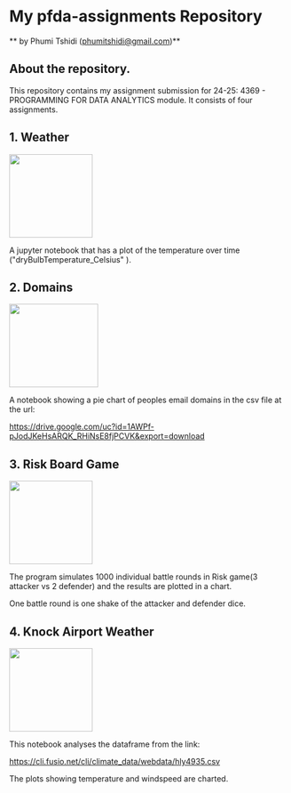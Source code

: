 
# My pfda-assignments Repository

** by Phumi Tshidi (phumitshidi@gmail.com)**

## About the repository.
 This repository contains my assignment submission for 24-25: 4369 - PROGRAMMING FOR DATA ANALYTICS module. It consists of four assignments.

## 1. Weather 
<img src="https://i.pinimg.com/736x/a9/63/75/a96375efd62d2f09718112ae437a4352.jpg" width="150" height="150">

A jupyter notebook that has a plot of the temperature over time ("dryBulbTemperature_Celsius" ). 


 ## 2. Domains

<img src="https://www.upflip.com/wp-content/uploads/2024/01/Domain-option-concept.jpg" width="160" height="150">

A notebook showing a pie chart of peoples email domains in the csv file at the url:

https://drive.google.com/uc?id=1AWPf-pJodJKeHsARQK_RHiNsE8fjPCVK&export=download


## 3. Risk Board Game

<img src="https://s.catch.com.au/images/product/0018/18042/5c7cf7b8f1289241097255.jpg" width="150" height="150">

The program simulates 1000 individual battle rounds in Risk game(3 attacker vs 2 defender) and the results are plotted in a chart.

One battle round is one shake of the attacker and defender dice.

 
 ## 4. Knock Airport Weather

<img src="https://h2.commercev3.net/cdn.bitsandpieces.com/images/1000/40272.jpg" width="150" height="150">

This notebook analyses the dataframe from the link:

https://cli.fusio.net/cli/climate_data/webdata/hly4935.csv

The plots showing temperature and windspeed are charted.


